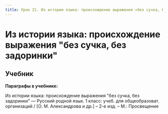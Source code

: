 ```yaml
---
title: Урок 21. Из истории языка: происхождение выражения «без сучка, без задоринки»
---
```


# Из истории языка: происхождение выражения "без сучка, без задоринки"

## Учебник

<p><strong>Параграфы в учебнике:</strong></p>
<p>Из истории языка: происхождение выражения "без сучка, без задоринки" &mdash; <span style="font-weight: 400;">Русский родной язык. 1 класс: учеб. для общеобразоват. организаций / [О. М. Александрова и др.] &ndash; 2-е изд. &ndash; М.: Просвещение</span></p>
<h3>&nbsp;</h3>